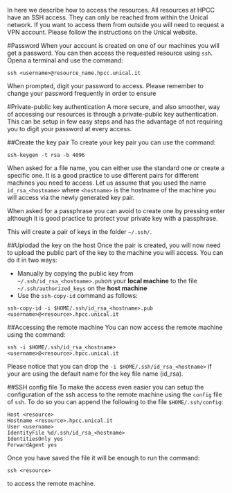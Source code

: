 In here we describe how to access the resources.
All resources at HPCC have an SSH access.
They can only be reached from within the Unical network.
If you want to access them from outside you will need to request a VPN account. Please follow the instructions on the Unical website.

#Password
When your account is created on one of our machines you will get a password. 
You can then access the requested resource using `ssh`.
Opena a terminal and use the command:

```
ssh <username>@resource_name.hpcc.unical.it
```

When prompted, digit your password to access.
Please remember to change your password frequently in order to ensure

#Private-public key authentication
A more secure, and also smoother, way of accessing our resources is through a private-public key authentication.
This can be setup in few easy steps and has the advantage of not requiring you to digit your password at every access.

##Create the key pair
To create your key pair you can use the command:

```
ssh-keygen -t rsa -b 4096
```
When asked for a file name, you can either use the standard one or create a specific one. It is a good practice to use different pairs for different machines you need to access.
Let us assume that you used the name `id_rsa_<hostname>` where `<hostname>` is the hostname of the machine you will access via the newly generated key pair.

When asked for a passphrase you can avoid to create one by pressing enter although it is good practice to protect your private key with a passphrase.

This will create a pair of keys in the folder `~/.ssh/`.


##Uplodad the key on the host
Once the pair is created, you will now need to upload the public part of the key to the machine you will access. You can do it in two ways:

* Manually by copying the public key from `~/.ssh/id_rsa_<hostname>.pub`on your **local machine** to the file `~/.ssh/authorized_keys` on the **host machine**
* Use the `ssh-copy-id` command as follows:
```
ssh-copy-id -i $HOME/.ssh/id_rsa_<hostname>.pub <username>@<resource>.hpcc.unical.it
```

##Accessing the remote machine
You can now access the remote machine using the command:
```
ssh -i $HOME/.ssh/id_rsa_<hostname> <username>@<resource>.hpcc.unical.it
```

Please notice that you can drop the `-i $HOME/.ssh/id_rsa_<hostname>` if your are using the default name for the key file name (id_rsa).

##SSH config file
To make the access even easier you can setup the configuration of the ssh access to the remote machine using the `config` file of `ssh`.
To do so you can append the following to the file `$HOME/.ssh/config`:

```
Host <resource>
Hostname <resource>.hpcc.unical.it
User <username>
IdentityFile %d/.ssh/id_rsa_<hostname>
IdentitiesOnly yes
ForwardAgent yes
```

Once you have saved the file it will be enough to run the command:
```
ssh <resource>
```
to access the remote machine.
